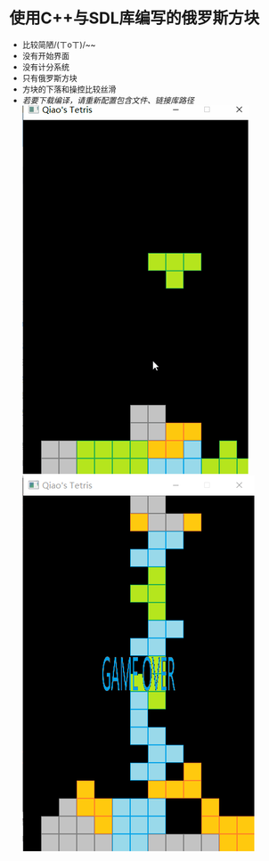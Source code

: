 # 使用C++与SDL库编写的俄罗斯方块
* 比较简陋/(ㄒoㄒ)/~~
* 没有开始界面
* 没有计分系统
* 只有俄罗斯方块
* 方块的下落和操控比较丝滑
* *若要下载编译，请重新配置包含文件、链接库路径*
![image](demo.gif)
![image](prtsc1.png)
